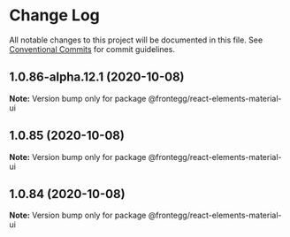 # Change Log

All notable changes to this project will be documented in this file.
See [Conventional Commits](https://conventionalcommits.org) for commit guidelines.

## 1.0.86-alpha.12.1 (2020-10-08)

**Note:** Version bump only for package @frontegg/react-elements-material-ui





## 1.0.85 (2020-10-08)

**Note:** Version bump only for package @frontegg/react-elements-material-ui





## 1.0.84 (2020-10-08)

**Note:** Version bump only for package @frontegg/react-elements-material-ui
